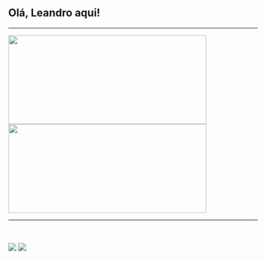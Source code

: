 <h2>Olá, Leandro aqui!</h2>
<hr>
<div>
  <img src="https://github-readme-stats.vercel.app/api?username=L3ndry&theme=radical&show_icons=true" height="180px" width="400px">
  <img src="https://github-readme-stats.vercel.app/api/top-langs/?username=L3ndry&layout=compact&langs_count=16&theme=dracula" height="180px" width="400px">
</div>
<hr>
<h2> </h2>
<br>
<div>
  <a href="https://www.instagram.com/__lndry/" target="_blank"><img src="https://img.shields.io/badge/Instagram-E4405F?style=for-the-badge&logo=instagram&logoColor=white"></a>
  <a href="https://discord.com/channels/@me"><img src="https://img.shields.io/badge/Discord-7289DA?style=for-the-badge&logo=discord&logoColor=white"></a>
</div>
